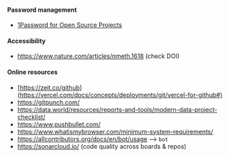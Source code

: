 #### Password management
* [1Password for Open Source Projects](https://github.com/1Password/1password-teams-open-source)
#### Accessibility
* https://www.nature.com/articles/nmeth.1618 (check DOI)
#### Online resources
* [https://zeit.co/github](https://vercel.com/docs/concepts/deployments/git/vercel-for-github#)
* https://gitpunch.com/
* https://data.world/resources/reports-and-tools/modern-data-project-checklist/
* https://www.pushbullet.com/
* https://www.whatismybrowser.com/minimum-system-requirements/
* https://allcontributors.org/docs/en/bot/usage  --> `bot`
* https://sonarcloud.io/ (code quality across boards & repos)
